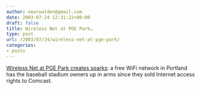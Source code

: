 ```yaml
---
author: nearwalden@gmail.com
date: 2003-07-24 12:31:22+00:00
draft: false
title: Wireless Net at PGE Park…
type: post
url: /2003/07/24/wireless-net-at-pge-park/
categories:
- posts
---
```


[Wireless Net at PGE Park creates sparks](//www.oregonlive.com/business/oregonian/index.ssf?/base/business/1058962411244460.xml'):  a free WiFi network in Portland has the baseball stadium owners up in arms since they sold Internet access rights to Comcast.



